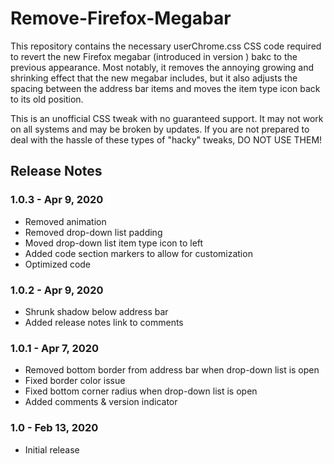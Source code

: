 # Remove-Firefox-Megabar
This repository contains the necessary userChrome.css CSS code required to revert the new Firefox megabar (introduced in version ) bakc to the previous appearance. Most notably, it removes the annoying growing and shrinking effect that the new megabar includes, but it also adjusts the spacing between the address bar items and moves the item type icon back to its old position.

This is an unofficial CSS tweak with no guaranteed support. It may not work on all systems and may be broken by updates. If you are not prepared to deal with the hassle of these types of "hacky" tweaks, DO NOT USE THEM!

## Release Notes
### 1.0.3 - Apr 9, 2020
* Removed animation
* Removed drop-down list padding
* Moved drop-down list item type icon to left
* Added code section markers to allow for customization
* Optimized code

### 1.0.2 - Apr 9, 2020
* Shrunk shadow below address bar
* Added release notes link to comments

### 1.0.1 - Apr 7, 2020
* Removed bottom border from address bar when drop-down list is open
* Fixed border color issue
* Fixed bottom corner radius when drop-down list is open
* Added comments & version indicator

### 1.0 - Feb 13, 2020
* Initial release
